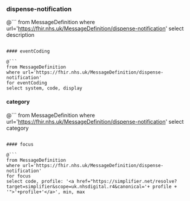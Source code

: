 ### dispense-notification

@```
from MessageDefinition
where url='https://fhir.nhs.uk/MessageDefinition/dispense-notification'
select description
```

#### eventCoding

@```
from MessageDefinition
where url='https://fhir.nhs.uk/MessageDefinition/dispense-notification'
for eventCoding
select system, code, display
```

#### category

@```
from MessageDefinition
where url='https://fhir.nhs.uk/MessageDefinition/dispense-notification'
select category
```

#### focus

@```
from MessageDefinition
where url='https://fhir.nhs.uk/MessageDefinition/dispense-notification'
for focus
select code, profile: '<a href="https://simplifier.net/resolve?target=simplifier&scope=uk.nhsdigital.r4&canonical='+ profile + '">'+profile+'</a>', min, max
```